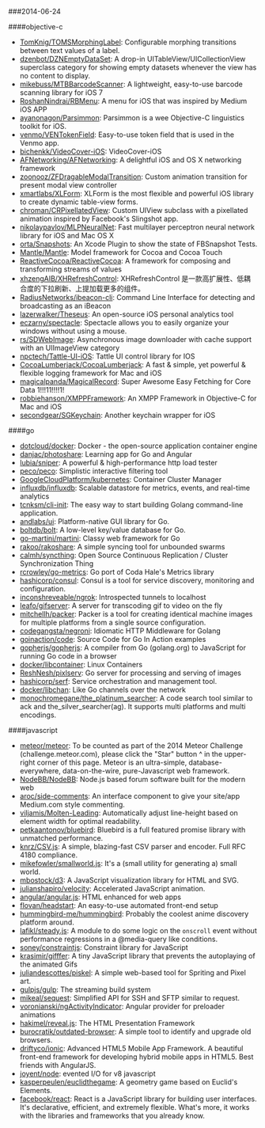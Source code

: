 ###2014-06-24

####objective-c
* [TomKnig/TOMSMorphingLabel](https://github.com/TomKnig/TOMSMorphingLabel): Configurable morphing transitions between text values of a label.
* [dzenbot/DZNEmptyDataSet](https://github.com/dzenbot/DZNEmptyDataSet): A drop-in UITableView/UICollectionView superclass category for showing empty datasets whenever the view has no content to display.
* [mikebuss/MTBBarcodeScanner](https://github.com/mikebuss/MTBBarcodeScanner): A lightweight, easy-to-use barcode scanning library for iOS 7
* [RoshanNindrai/RBMenu](https://github.com/RoshanNindrai/RBMenu): A menu for iOS that was inspired by Medium iOS APP
* [ayanonagon/Parsimmon](https://github.com/ayanonagon/Parsimmon): Parsimmon is a wee Objective-C linguistics toolkit for iOS.
* [venmo/VENTokenField](https://github.com/venmo/VENTokenField): Easy-to-use token field that is used in the Venmo app.
* [bichenkk/VideoCover-iOS](https://github.com/bichenkk/VideoCover-iOS): VideoCover-iOS
* [AFNetworking/AFNetworking](https://github.com/AFNetworking/AFNetworking): A delightful iOS and OS X networking framework
* [zoonooz/ZFDragableModalTransition](https://github.com/zoonooz/ZFDragableModalTransition): Custom animation transition for present modal view controller
* [xmartlabs/XLForm](https://github.com/xmartlabs/XLForm): XLForm is the most flexible and powerful iOS library to create dynamic table-view forms.
* [chroman/CRPixellatedView](https://github.com/chroman/CRPixellatedView): Custom UIView subclass with a pixellated animation inspired by Facebook's Slingshot app.
* [nikolaypavlov/MLPNeuralNet](https://github.com/nikolaypavlov/MLPNeuralNet): Fast multilayer perceptron neural network library for iOS and Mac OS X
* [orta/Snapshots](https://github.com/orta/Snapshots): An Xcode Plugin to show the state of FBSnapshot Tests.
* [Mantle/Mantle](https://github.com/Mantle/Mantle): Model framework for Cocoa and Cocoa Touch
* [ReactiveCocoa/ReactiveCocoa](https://github.com/ReactiveCocoa/ReactiveCocoa): A framework for composing and transforming streams of values
* [xhzengAIB/XHRefreshControl](https://github.com/xhzengAIB/XHRefreshControl): XHRefreshControl 是一款高扩展性、低耦合度的下拉刷新、上提加载更多的组件。
* [RadiusNetworks/ibeacon-cli](https://github.com/RadiusNetworks/ibeacon-cli): Command Line Interface for detecting and broadcasting as an iBeacon
* [lazerwalker/Theseus](https://github.com/lazerwalker/Theseus): An open-source iOS personal analytics tool
* [eczarny/spectacle](https://github.com/eczarny/spectacle): Spectacle allows you to easily organize your windows without using a mouse.
* [rs/SDWebImage](https://github.com/rs/SDWebImage): Asynchronous image downloader with cache support with an UIImageView category
* [npctech/Tattle-UI-iOS](https://github.com/npctech/Tattle-UI-iOS): Tattle UI control library for IOS
* [CocoaLumberjack/CocoaLumberjack](https://github.com/CocoaLumberjack/CocoaLumberjack): A fast & simple, yet powerful & flexible logging framework for Mac and iOS
* [magicalpanda/MagicalRecord](https://github.com/magicalpanda/MagicalRecord): Super Awesome Easy Fetching for Core Data 1!!!11!!!!1!
* [robbiehanson/XMPPFramework](https://github.com/robbiehanson/XMPPFramework): An XMPP Framework in Objective-C for Mac and iOS
* [secondgear/SGKeychain](https://github.com/secondgear/SGKeychain): Another keychain wrapper for iOS

####go
* [dotcloud/docker](https://github.com/dotcloud/docker): Docker - the open-source application container engine
* [danjac/photoshare](https://github.com/danjac/photoshare): Learning app for Go and Angular
* [lubia/sniper](https://github.com/lubia/sniper): A powerful & high-performance http load tester
* [peco/peco](https://github.com/peco/peco): Simplistic interactive filtering tool
* [GoogleCloudPlatform/kubernetes](https://github.com/GoogleCloudPlatform/kubernetes): Container Cluster Manager
* [influxdb/influxdb](https://github.com/influxdb/influxdb): Scalable datastore for metrics, events, and real-time analytics
* [tcnksm/cli-init](https://github.com/tcnksm/cli-init): The easy way to start building Golang command-line application.
* [andlabs/ui](https://github.com/andlabs/ui): Platform-native GUI library for Go.
* [boltdb/bolt](https://github.com/boltdb/bolt): A low-level key/value database for Go.
* [go-martini/martini](https://github.com/go-martini/martini): Classy web framework for Go
* [rakoo/rakoshare](https://github.com/rakoo/rakoshare): A simple syncing tool for unbounded swarms
* [calmh/syncthing](https://github.com/calmh/syncthing): Open Source Continuous Replication / Cluster Synchronization Thing
* [rcrowley/go-metrics](https://github.com/rcrowley/go-metrics): Go port of Coda Hale's Metrics library
* [hashicorp/consul](https://github.com/hashicorp/consul): Consul is a tool for service discovery, monitoring and configuration.
* [inconshreveable/ngrok](https://github.com/inconshreveable/ngrok): Introspected tunnels to localhost
* [leafo/gifserver](https://github.com/leafo/gifserver): A server for transcoding gif to video on the fly
* [mitchellh/packer](https://github.com/mitchellh/packer): Packer is a tool for creating identical machine images for multiple platforms from a single source configuration.
* [codegangsta/negroni](https://github.com/codegangsta/negroni): Idiomatic HTTP Middleware for Golang
* [goinaction/code](https://github.com/goinaction/code): Source Code for Go In Action examples
* [gopherjs/gopherjs](https://github.com/gopherjs/gopherjs): A compiler from Go (golang.org) to JavaScript for running Go code in a browser
* [docker/libcontainer](https://github.com/docker/libcontainer): Linux Containers
* [ReshNesh/pixlserv](https://github.com/ReshNesh/pixlserv): Go server for processing and serving of images
* [hashicorp/serf](https://github.com/hashicorp/serf): Service orchestration and management tool.
* [docker/libchan](https://github.com/docker/libchan): Like Go channels over the network
* [monochromegane/the_platinum_searcher](https://github.com/monochromegane/the_platinum_searcher): A code search tool similar to ack and the_silver_searcher(ag). It supports multi platforms and multi encodings.

####javascript
* [meteor/meteor](https://github.com/meteor/meteor): To be counted as part of the 2014 Meteor Challenge (challenge.meteor.com), please click the "Star" button ^ in the upper-right corner of this page. Meteor is an ultra-simple, database-everywhere, data-on-the-wire, pure-Javascript web framework.
* [NodeBB/NodeBB](https://github.com/NodeBB/NodeBB): Node.js based forum software built for the modern web
* [aroc/side-comments](https://github.com/aroc/side-comments): An interface component to give your site/app Medium.com style commenting.
* [viljamis/Molten-Leading](https://github.com/viljamis/Molten-Leading): Automatically adjust line-height based on element width for optimal readability.
* [petkaantonov/bluebird](https://github.com/petkaantonov/bluebird): Bluebird is a full featured promise library with unmatched performance.
* [knrz/CSV.js](https://github.com/knrz/CSV.js): A simple, blazing-fast CSV parser and encoder. Full RFC 4180 compliance.
* [mikefowler/smallworld.js](https://github.com/mikefowler/smallworld.js): It's a (small utility for generating a) small world.
* [mbostock/d3](https://github.com/mbostock/d3): A JavaScript visualization library for HTML and SVG.
* [julianshapiro/velocity](https://github.com/julianshapiro/velocity): Accelerated JavaScript animation.
* [angular/angular.js](https://github.com/angular/angular.js): HTML enhanced for web apps
* [flovan/headstart](https://github.com/flovan/headstart): An easy-to-use automated front-end setup
* [hummingbird-me/hummingbird](https://github.com/hummingbird-me/hummingbird): Probably the coolest anime discovery platform around.
* [lafikl/steady.js](https://github.com/lafikl/steady.js): A module to do some logic on the `onscroll` event without performance regressions in a @media-query like conditions.
* [soney/constraintjs](https://github.com/soney/constraintjs): Constraint library for JavaScript
* [krasimir/gifffer](https://github.com/krasimir/gifffer): A tiny JavaScript library that prevents the autoplaying of the animated Gifs
* [juliandescottes/piskel](https://github.com/juliandescottes/piskel): A simple web-based tool for Spriting and Pixel art.
* [gulpjs/gulp](https://github.com/gulpjs/gulp): The streaming build system
* [mikeal/sequest](https://github.com/mikeal/sequest): Simplified API for SSH and SFTP similar to request.
* [voronianski/ngActivityIndicator](https://github.com/voronianski/ngActivityIndicator): Angular provider for preloader animations
* [hakimel/reveal.js](https://github.com/hakimel/reveal.js): The HTML Presentation Framework
* [burocratik/outdated-browser](https://github.com/burocratik/outdated-browser): A simple tool to identify and upgrade old browsers.
* [driftyco/ionic](https://github.com/driftyco/ionic): Advanced HTML5 Mobile App Framework. A beautiful front-end framework for developing hybrid mobile apps in HTML5. Best friends with AngularJS.
* [joyent/node](https://github.com/joyent/node): evented I/O for v8 javascript
* [kasperpeulen/euclidthegame](https://github.com/kasperpeulen/euclidthegame): A geometry game based on Euclid's Elements.
* [facebook/react](https://github.com/facebook/react): React is a JavaScript library for building user interfaces. It's declarative, efficient, and extremely flexible. What's more, it works with the libraries and frameworks that you already know.
